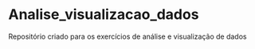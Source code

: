 # Analise_visualizacao_dados
Repositório criado para os exercícios de análise e visualização de dados
